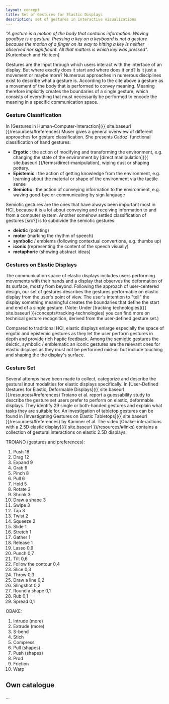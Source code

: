 ```yaml
---
layout: concept
title: Set of Gestures for Elastic Displays
description: set of gestures in interactive visualizations
---
```

*"A gesture is a motion of the body that contains information. Waving goodbye is a gesture. Pressing a key on a keyboard is not a gesture because the motion of a finger on its way to hitting a key is neither observed nor significant. All that matters is which key was pressed".* [Kurtenbach and Hulteen]

Gestures are the input through which users interact with the interface of an display. But where exactly does it start and where does it end? Is it just a movement or maybe more? Numerous approaches in numerous disciplines exist to describe what a gesture is. According to the cite above a gesture as a movement of the body that is performed to convey meaning. Meaning therefore implicitly creates the boundaries of a single gesture, which consists of everything that must necessarily be performed to encode the meaning in a specific communication space.

### Gesture Classification

In [Gestures in Human-Computer-Interaction]({{ site.baseurl }}/resources/#references) Muser gives a general overwiew of different approaches for gesture classification. She presents Cadoz' functional classification of hand gestures:

- **Ergotic** : the action of modifying and transforming the environment, e.g. changing the state of the environment by [direct manipulation]({{ site.baseurl }}/terms/direct-manipulation), wiping dust or shaping pottery.
- **Epistemic** : the action of getting knowledge from the environment, e.g. learning about the material or shape of the environment via the tactile sense
- **Semiotic** : the action of conveying information to the environment, e.g. waving good-bye or communicating by sign language 

Semiotic gestures are the ones that have always been important most in HCI, because it is a lot about conveying and receiving information to and from a computer system. Another somehow settled classification of gestures [src?] is to subdivide the semiotic gestures:

- **deictic** (pointing)
- **motor** (marking the rhythm of speech) 
- **symbolic** / emblems (following contextual convertions, e.g. thumbs up)
- **iconic** (representing the content of the speech visually)
- **metaphoric** (showing abstract ideas)

### Gestures on Elastic Displays
 The communication space of elastic displays includes users performing movements with their hands and a display that observes the deformation of its surface, mostly from beyond. Following the approach of user-centered design, our set of gestures describes the gestures performable on elastic display from the user's point of view. The user's intention to "tell" the display something meaningful creates the boundaries that define the start and end of a single gesture. (Note: Under [tracking technologies]({{ site.baseurl }}/concepts/tracking-technologies) you can find more on technical gesture recognition, derived from the user-defined gesture set.)
 
 Compared to traditional HCI, elastic displays enlarge especially the space of ergotic and epistemic gestures as they let the user perform gestures in depth and provide rich haptic feedback. Among the semiotic gestures the deictic, symbolic / emblematic an iconic gestures are the relevant ones for elastic displays as they must not be performed mid-air but include touching and shaping the the display's surface. 

### Gesture Set

Several attemps have been made to collect, categorize and describe the gestural input modalities for elastic displays specifically. In [User-Defined Gestures for Elastic, Deformable Displays]({{ site.baseurl }}/resources/#references) Troiano et al. report a guessability study to describe the gesture set users prefer to perform on elastic, deformable displays. They identify 29 single or both-handed gestures and explain what tasks they are suitable for. An investigation of tabletop gestures can be found in [Investigating Gestures on Elastic Tabletops]({{ site.baseurl }}/resources/#references) by Kammer et al. The video [Obake: interactions with a 2.5D elastic display]({{ site.baseurl }}/resources/#links) contains a collection of gestural interactions on elastic 2.5D displays.

TROIANO (gestures and preferences):
1. Push 18 
2. Drag 12 
3. Expand 9 
4. Grab 9 
5. Pinch 8 
6. Pull 6 
7. Hold 5 
8. Rotate 3 
9. Shrink 3 
10. Draw a shape 3 
11. Swipe 3  
12. Tap 3 
13. Twist 2 
14. Squeeze 2 
15. Slide 1 
16. Stretch 1 
17. Gather 1 
18. Release 1
19. Lasso 0,9 
20. Punch 0,7 
21. Tilt 0,6 
22. Follow the contour 0,4 
23. Slice 0,3 
24. Throw 0,3 
25. Draw a line 0,2 
26. Slingshot 0,2
27. Round a shape 0,1 
28. Rub 0,1 
29. Spread 0,1 

OBAKE:
1. Intrude (more)
2. Extrude (more)
3. S-bend
4. Stich
5. Compress
6. Pull (shapes)
7. Push (shapes)
8. Prod
9. Friction
10. Warp

## Own catalogue
...

